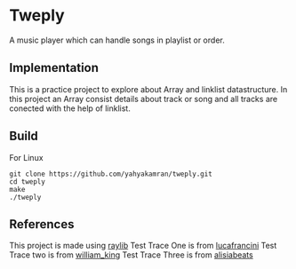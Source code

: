 # Tweply
A music player which can handle songs in playlist or order.

## Implementation

This is a practice project to explore about Array and linklist datastructure.
In this project an Array consist details about track or song and all tracks 
are conected with the help of linklist.

## Build
For Linux
```console
git clone https://github.com/yahyakamran/tweply.git
cd tweply
make
./tweply
```

## References
This project is made using [raylib](https://www.raylib.com/)
Test Trace One is from [lucafrancini](https://pixabay.com/users/lucafrancini-19914738/)
Test Trace two is from [william_king](https://pixabay.com/users/william_king-33448498/)
Test Trace Three is from [alisiabeats](https://pixabay.com/users/alisiabeats-39461785/)

